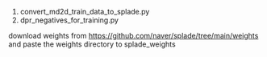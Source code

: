 1. convert_md2d_train_data_to_splade.py
2. dpr_negatives_for_training.py


download weights from https://github.com/naver/splade/tree/main/weights and paste the weights directory to splade_weights
